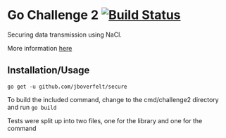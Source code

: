# Go Challenge 2 [![Build Status](https://travis-ci.org/jboverfelt/secure.svg?branch=master)](https://travis-ci.org/jboverfelt/secure)

Securing data transmission using NaCl.

More information [here](http://golang-challenge.com/go-challenge2/)

## Installation/Usage

``go get -u github.com/jboverfelt/secure``

To build the included command, change to the cmd/challenge2 directory and run ``go build``

Tests were split up into two files, one for the library and one for the command
